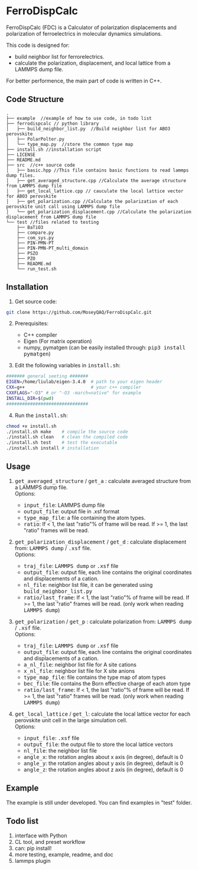 # FerroDispCalc
FerroDispCalc (FDC) is a Calculator of polarization displacements and polarization of ferroelectrics in molecular dynamics simulations. 

This code is designed for: 
* build neighbor list for ferrorelectrics.
* calculate the polarization, displacement, and local lattice from a LAMMPS dump file. 

For better performence, the main part of code is written in C++.

## Code Structure

```
.
├── example  //example of how to use code, in todo list
├── ferrodispcalc // python library
│   ├── build_neighbor_list.py  //Build neighbor list for ABO3 perovskite
│   ├── PolarPolter.py
│   └── type_map.py  //store the common type map
├── install.sh //installation script
├── LICENSE
├── README.md
├── src  //c++ source code
│   ├── basic.hpp //This file contains basic functions to read lammps dump files.
│   ├── get_averaged_structure.cpp //Calculate the average structure from LAMMPS dump file
│   ├── get_local_lattice.cpp // cauculate the local lattice vector for ABO3 perovskite
│   ├── get_polarization.cpp //Calculate the polarization of each perovskite unit call using LAMMPS dump file
│   └── get_polarization_displacement.cpp //Calculate the polarization displacement from LAMMPS dump file
└── test //files related to testing
    ├── BaTiO3
    ├── compare.py
    ├── com_sys.py
    ├── PIN-PMN-PT
    ├── PIN-PMN-PT_multi_domain
    ├── PSZO
    ├── PZO
    ├── README.md
    └── run_test.sh 
```

## Installation
1. Get source code:
```Bash
git clone https://github.com/MoseyQAQ/FerroDispCalc.git
```
2. Prerequisites:
    * C++ compiler
    * Eigen (For matrix operation)
    * numpy, pymatgen (can be easily installed through: <kbd>pip3 install pymatgen</kbd>)

3. Edit the following variables in <kbd>install.sh</kbd>:
```Bash
####### general seeting #######
EIGEN=/home/liulab/eigen-3.4.0  # path to your eigen header
CXX=g++                         # your c++ compiler
CXXFLAGS="-O3" # or "-O3 -march=native" for example
INSTALL_DIR=$(pwd)
###############################
```

4. Run the <kbd>install.sh</kbd>:
```Bash
chmod +x install.sh
./install.sh make    # compile the source code
./install.sh clean   # clean the compiled code
./install.sh test    # test the executable
./install.sh install # installation
```
## Usage
1. <kbd>get_averaged_structure</kbd> / <kbd>get_a</kbd> : calculate averaged structure from a LAMMPS dump file. \
Options:
    * <kbd>input_file</kbd>: LAMMPS dump file
    * <kbd>output_file</kbd>: output file in .xsf format
    * <kbd>type_map_file</kbd>: a file containing the atom types.
    * <kbd>ratio</kbd>: If < 1, the last "ratio"% of frame will be read. If >= 1, the last "ratio" frames will be read. 

2. <kbd>get_polarization_displacement</kbd> / <kbd>get_d</kbd> : calculate displacement from: <kbd>LAMMPS dump</kbd> / <kbd>.xsf</kbd> file. \
Options:
    * <kbd>traj_file</kbd>: <kbd>LAMMPS dump</kbd> or <kbd>.xsf</kbd>  file
    * <kbd>output_file</kbd>: output file, each line contains the original coordinates and displacements of a cation.
    * <kbd>nl_file</kbd>: neighbor list file, it can be generated using <kbd>build_neighbor_list.py</kbd>
    * <kbd>ratio/last_frame</kbd>: If < 1, the last "ratio"% of frame will be read. If >= 1, the last "ratio" frames will be read. (only work when reading <kbd>LAMMPS dump</kbd>)

3. <kbd>get_polarization</kbd> / <kbd>get_p</kbd> : calculate polarization from: <kbd>LAMMPS dump</kbd> / <kbd>.xsf</kbd> file. \
Options:
    * <kbd>traj_file</kbd>: <kbd>LAMMPS dump</kbd> or <kbd>.xsf</kbd>  file
    * <kbd>output_file</kbd>: output file, each line contains the original coordinates and displacements of a cation.
    * <kbd>a_nl_file</kbd>: neighbor list file for A site cations
    * <kbd>x_nl_file</kbd>: neighbor list file for X site anions
    * <kbd>type_map_file</kbd>: file contains the type map of atom types
    * <kbd>bec_file</kbd>: file contains the Born effective charge of each atom type
    * <kbd>ratio/last_frame</kbd>: If < 1, the last "ratio"% of frame will be read. If >= 1, the last "ratio" frames will be read. (only work when reading <kbd>LAMMPS dump</kbd>)

4. <kbd>get_local_lattice</kbd> / <kbd>get_l</kbd>: calculate the local lattice vector for each perovskite unit cell in the large simulation cell. \
Options:
    * <kbd>input_file</kbd>: <kbd>.xsf</kbd>  file
    * <kbd>output_file</kbd>: the output file to store the local lattice vectors
    * <kbd>nl_file</kbd>: the neighbor list file
    * <kbd>angle_x</kbd>: the rotation angles about x axis (in degree), default is 0
    * <kbd>angle_y</kbd>: the rotation angles about y axis (in degree), default is 0
    * <kbd>angle_z</kbd>: the rotation angles about z axis (in degree), default is 0

## Example
The example is still under developed. You can find examples in "test" folder.

## Todo list
1. interface with Python
2. CL tool, and preset workflow
3. can: pip install!
4. more testing, example, readme, and doc
5. lammps plugin